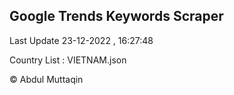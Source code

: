 

## Google Trends Keywords Scraper 
 
Last Update 23-12-2022 , 16:27:48

Country List :
VIETNAM.json



© Abdul Muttaqin 
